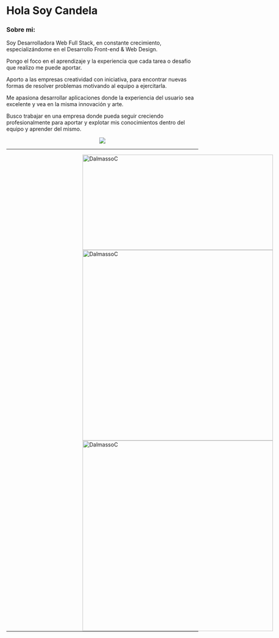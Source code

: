 <!-- ### Hi there 👋 -->
<h1> Hola Soy Candela</h1>
<h3> Sobre mi: </h3>
<p>Soy Desarrolladora Web Full Stack, en constante crecimiento, especializándome en el Desarrollo Front-end & Web Design.

Pongo el foco en el aprendizaje y la experiencia que cada tarea o desafio que realizo me puede aportar.
  
Aporto a las empresas creatividad con iniciativa, para encontrar nuevas formas de resolver problemas motivando al equipo a ejercitarla. 
  
Me apasiona desarrollar aplicaciones donde la experiencia del usuario sea excelente y vea en la misma innovación y arte.
  
Busco trabajar en una empresa donde pueda seguir creciendo profesionalmente para aportar y explotar mis conocimientos dentro del equipo y aprender del mismo.</p>

<!-- <h3>Tecnologias:</h3> -->

<p align="center">
<img src="https://skillicons.dev/icons?i=js,html,css,react"/>
</p>
<hr width="100%"/>
  <img align="left" width="500" height="250"  hspace="200" src="https://github-readme-stats.vercel.app/api/top-langs?username=DalmassoC&show_icons=true&bg_color=202020&text_color=B9B9B9&locale=es&layout=compact" alt="DalmassoC" />
  <img align="left" width='500' hspace="200" src="https://github-readme-stats.vercel.app/api?username=DalmassoC&count_private=true&bg_color=202020&text_color=B9B9B9" alt="DalmassoC" />
  <img align="left" width='500' hspace="200" src="https://github-readme-streak-stats.herokuapp.com/?user=DalmassoC&show_icons=true&bg_color=202020&text_color=B9B9B9&theme=dark" alt="DalmassoC" />
  <hr width="100%"/>

